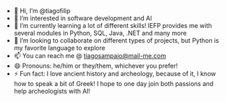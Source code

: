 - 👋 Hi, I’m @tiagofilip
- 👀 I’m interested in software development and AI
- 🌱 I’m currently learning a lot of different skills! IEFP provides me with several modules in Python, SQL, Java, .NET and many more
- 💞️ I’m looking to collaborate on different types of projects, but Python is my favorite language to explore
- 📫 You can reach me @ tiagosampaio@mail-me.com
- 😄 Pronouns: he/him or they/them, whichever you prefer!
- ⚡ Fun fact: I love ancient history and archeology, because of it, I know how to speak a bit of Greek! I hope to one day join both passions and help archeologists with AI!
